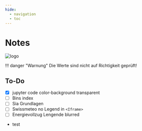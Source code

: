 ```yaml
---
hide:
  - navigation
  - toc
---
```

# Notes

![logo](https://avatars.githubusercontent.com/u/93076030?v=4)

!!! danger "Warnung"
    Die Werte sind nicht auf Richtigkeit geprüft!


## To-Do

- [x] jupyter code color-background transparent
- [ ] Bins index
- [ ] Sia Grundlagen
- [ ] Swissmeteo no Legend in `<Iframe>`
- [ ] Energievollzug Lengende blurred
- test



